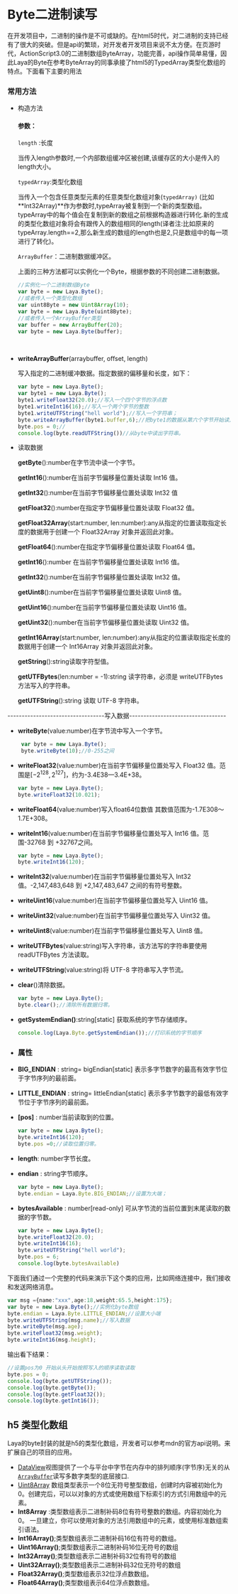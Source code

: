 # Byte二进制读写

在开发项目中，二进制的操作是不可或缺的。在html5时代，对二进制的支持已经有了很大的突破。但是api的繁琐，对开发者开发项目来说不太方便。在页游时代，ActionScript3.0的二进制数组ByteArray，功能完善，api操作简单易懂，因此Laya的Byte在参考ByteArray的同事承接了html5的TypedArray类型化数组的特点。下面看下主要的用法

### 常用方法

- 构造方法

  #### 参数：

  `length` :长度

  当传入length参数时,一个内部数组缓冲区被创建,该缓存区的大小是传入的length大小。

  `typedArray`:类型化数组

  当传入一个包含任意类型元素的任意类型化数组对象(`typedArray)` (比如 **Int32Array)**作为参数时,typeArray被复制到一个新的类型数组。typeArray中的每个值会在复制到新的数组之前根据构造器进行转化.新的生成的类型化数组对象将会有跟传入的数组相同的length(译者注:比如原来的typeArray.length==2,那么新生成的数组的length也是2,只是数组中的每一项进行了转化)。

  `ArrayBuffer`：二进制数据缓冲区。

  上面的三种方法都可以实例化一个Byte，根据参数的不同创建二进制数据。

  ```typescript
  //实例化一个二进制数组Byte
  var byte = new Laya.Byte();
  //或者传入一个类型化数组
  var uint8Byte = new Uint8Array(10);
  var byte = new Laya.Byte(uint8Byte);
  //或者传入一个ArrayBuffer类型
  var buffer = new ArrayBuffer(20);
  var byte = new Laya.Byte(buffer);
  ```

  ​


- **writeArrayBuffer**(arraybuffer, offset, length)

  写入指定的二进制缓冲数据。指定数据的偏移量和长度，如下：

  ```typescript
  var byte = new Laya.Byte();
  var byte1 = new Laya.Byte();
  byte1.writeFloat32(20.0);//写入一个四个字节的浮点数
  byte1.writeInt16(16);//写入一个两个字节的整数
  byte1.writeUTFString("hell world");//写入一个字符串；
  byte.writeArrayBuffer(byte1.buffer,6);//把byte1的数据从第六个字节开始读入byte中。省略其中的浮点数20.0和整数16
  byte.pos = 0;//
  console.log(byte.readUTFString())//从byte中读出字符串。
  ```

- 读取数据

  **getByte**():number在字节流中读一个字节。

  **getInt16**():number在当前字节偏移量位置处读取 Int16 值。

  **getInt32**():number在当前字节偏移量位置处读取 Int32 值

  **getFloat32**():number在指定字节偏移量位置处读取 Float32 值。

  **getFloat32Array**(start:number, len:number):any从指定的位置读取指定长度的数据用于创建一个 Float32Array 对象并返回此对象。

  **getFloat64**():number在指定字节偏移量位置处读取 Float64 值。

  **getInt16**():number 在当前字节偏移量位置处读取 Int16 值。

  **getInt32**():number在当前字节偏移量位置处读取 Int32 值。

  **getUint8**():number在当前字节偏移量位置处读取 Uint8 值。

  **getUint16**():number在当前字节偏移量位置处读取 Uint16 值。

  **getUint32**():number在当前字节偏移量位置处读取 Uint32 值。

  **getInt16Array**(start:number, len:number):any从指定的位置读取指定长度的数据用于创建一个 Int16Array 对象并返回此对象。

  **getString**():string读取字符型值。

  **getUTFBytes**(len:number = -1):string 读字符串，必须是 writeUTFBytes 方法写入的字符串。

  **getUTFString**():string 读取 UTF-8 字符串。



----------------------------------写入数据----------------------------------

- **writeByte**(value:number)在字节流中写入一个字节。

  ```typescript
   var byte = new Laya.Byte();
   byte.writeByte(10);//0-255之间
  ```

- **writeFloat32**(value:number)在当前字节偏移量位置处写入 Float32 值。范围是$\left[-2^{128}, 2^{127}\right]$，约为-3.4E38—3.4E+38。

  ```typescript
  var byte = new Laya.Byte();
  byte.writeFloat32(10.021);
  ```

- **writeFloat64**(value:number)写入float64位数值 其数值范围为-1.7E308～1.7E+308。

- **writeInt16**(value:number)在当前字节偏移量位置处写入 Int16 值。范围-32768 到 +32767之间。

  ```typescript
  var byte = new Laya.Byte();
  byte.writeInt16(120);
  ```

- **writeInt32**(value:number)在当前字节偏移量位置处写入 Int32 值。-2,147,483,648 到 +2,147,483,647 之间的有符号整数。

- **writeUint16**(value:number)在当前字节偏移量位置处写入 Uint16 值。

- **writeUint32**(value:number)在当前字节偏移量位置处写入 Uint32 值。

- **writeUint8**(value:number)在当前字节偏移量位置处写入 Uint8 值。

- **writeUTFBytes**(value:string)写入字符串，该方法写的字符串要使用 readUTFBytes 方法读取。

- **writeUTFString**(value:string)将 UTF-8 字符串写入字节流。

- **clear**()清除数据。

  ```typescript
  var byte = new Laya.Byte();
  byte.clear();//清除所有数据归零。
  ```

- **getSystemEndian()**:string[static] 获取系统的字节存储顺序。

  ```typescript
  console.log(Laya.Byte.getSystemEndian());//打印系统的字节顺序
  ```


- ### 属性

- **BIG_ENDIAN** : string= bigEndian[static] 表示多字节数字的最高有效字节位于字节序列的最前面。

- **LITTLE_ENDIAN** : string= littleEndian[static] 表示多字节数字的最低有效字节位于字节序列的最前面。

- **[pos]** : number当前读取到的位置。

  ```typescript
  var byte = new Laya.Byte();
  byte.writeInt16(120);
  byte.pos =0;//读取位置归零。
  ```


- **length**: number字节长度。

- **endian** : string字节顺序。

  ```typescript
  var byte = new Laya.Byte();
  byte.endian = Laya.Byte.BIG_ENDIAN;//设置为大端；
  ```

- **bytesAvailable** : number[read-only] 可从字节流的当前位置到末尾读取的数据的字节数。

  ```typescript
  var byte = new Laya.Byte();
  byte.writeFloat32(20.0);
  byte.writeInt16(16);
  byte.writeUTFString("hell world");
  byte.pos = 6;
  console.log(byte.bytesAvailable)
  ```

下面我们通过一个完整的代码来演示下这个类的应用，比如网络连接中，我们接收和发送网络消息。

```typescript
var msg ={name:"xxx",age:18,weight:65.5,height:175};
var byte = new Laya.Byte();//实例化byte数组
byte.endian = Laya.Byte.LITTLE_ENDIAN;//设置大小端
byte.writeUTFString(msg.name);//写入数据
byte.writeByte(msg.age);
byte.writeFloat32(msg.weight);
byte.writeInt16(msg.height);
```

输出看下结果：

```typescript
//设置pos为0 开始从头开始按照写入的顺序读取读取
byte.pos = 0;
console.log(byte.getUTFString());
console.log(byte.getByte());
console.log(byte.getFloat32());
console.log(byte.getInt16());
```

## h5 类型化数组

 Laya的byte封装的就是h5的类型化数组，开发者可以参考mdn的官方api说明。来扩展自己的项目的应用。

- [DataView](https://developer.mozilla.org/zh-CN/docs/Web/JavaScript/Reference/Global_Objects/DataView)视图提供了一个与平台中字节在内存中的排列顺序(字节序)无关的从[`ArrayBuffer`](https://developer.mozilla.org/zh-CN/docs/Web/JavaScript/Reference/Global_Objects/ArrayBuffer)读写多数字类型的底层接口.
- [Uint8Array](https://developer.mozilla.org/zh_CN/docs/Web/JavaScript/Reference/Global_Objects/Uint8Array) 数组类型表示一个8位无符号整型数组，创建时内容被初始化为0。创建完后，可以以对象的方式或使用数组下标索引的方式引用数组中的元素。
- **Int8Array** :类型数组表示二进制补码8位有符号整数的数组。内容初始化为0。 一旦建立，你可以使用对象的方法引用数组中的元素，或使用标准数组索引语法。
- **Int16Array()**;类型数组表示二进制补码16位有符号的数组。
- **Uint16Array()**;类型数组表示二进制补码16位无符号的数组
- **Int32Array()**;类型数组表示二进制补码32位有符号的数组
- **Uint32Array()**;类型数组表示二进制补码32位无符号的数组
- **Float32Array()**;类型数组表示32位浮点数数组。
- **Float64Array()**;类型数组表示64位浮点数数组。